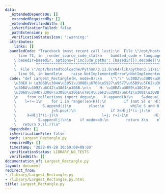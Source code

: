 ```yaml
---
data:
  _extendedDependsOn: []
  _extendedRequiredBy: []
  _extendedVerifiedWith: []
  _isVerificationFailed: false
  _pathExtension: py
  _verificationStatusIcon: ':warning:'
  attributes:
    links: []
  bundledCode: "Traceback (most recent call last):\n  File \"/opt/hostedtoolcache/Python/3.11.0/x64/lib/python3.11/site-packages/onlinejudge_verify/documentation/build.py\"\
    , line 71, in _render_source_code_stat\n    bundled_code = language.bundle(stat.path,\
    \ basedir=basedir, options={'include_paths': [basedir]}).decode()\n          \
    \         ^^^^^^^^^^^^^^^^^^^^^^^^^^^^^^^^^^^^^^^^^^^^^^^^^^^^^^^^^^^^^^^^^^^^^^^^^^^^^^^^^\n\
    \  File \"/opt/hostedtoolcache/Python/3.11.0/x64/lib/python3.11/site-packages/onlinejudge_verify/languages/python.py\"\
    , line 96, in bundle\n    raise NotImplementedError\nNotImplementedError\n"
  code: "def Largest_Rectangle(H, mode=0):\n    \"\"\" \u30D2\u30B9\u30C8\u30B0\u30E9\
    \u30E0 H \u306B\u304A\u3051\u308B\u6700\u5927\u9577\u65B9\u5F62\u306E\u30B5\u30A4\
    \u30BA\u3092\u6C42\u3081\u308B.\n\n    H: \u30EA\u30B9\u30C8\n    mode: 1 \u306E\
    \u3068\u304D\u306F\u305D\u306E\u7BC4\u56F2\u3082\u6C42\u3081\u308B.\n    \"\"\"\
    \n    from collections import deque\n    H.append(0)\n    S=deque([])\n    X=H[0]\n\
    \    l=r=-1\n    for i in range(len(H)):\n        if (not S) or H[S[-1]]<H[i]:\n\
    \            S.append(i)\n        else:\n            while S and H[S[-1]]>=H[i]:\n\
    \                j=S.pop()\n                if X<H[j]*(i-j):\n               \
    \     X=H[j]*(i-j)\n                    l=j; r=i-1\n            H[j]=H[i]\n  \
    \          S.append(j)\n\n    if mode==0:\n        return X\n    else:\n     \
    \   return X,(l,r)\n"
  dependsOn: []
  isVerificationFile: false
  path: Largest_Rectangle.py
  requiredBy: []
  timestamp: '2022-09-28 10:59:08+09:00'
  verificationStatus: LIBRARY_NO_TESTS
  verifiedWith: []
documentation_of: Largest_Rectangle.py
layout: document
redirect_from:
- /library/Largest_Rectangle.py
- /library/Largest_Rectangle.py.html
title: Largest_Rectangle.py
---
```

